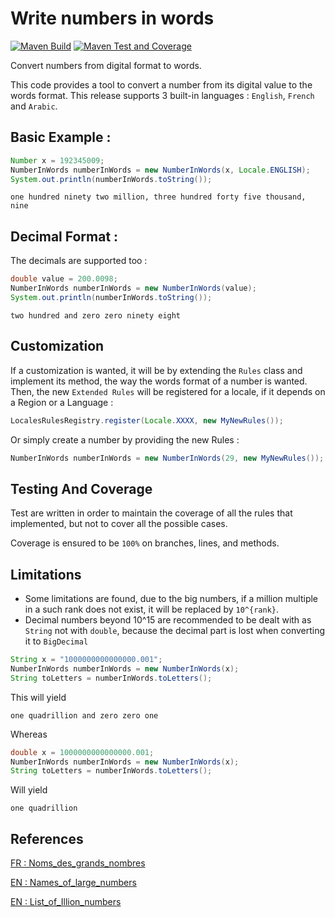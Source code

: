 # Write numbers in words
[![Maven Build](https://github.com/BelmoMusta/alpha-number/actions/workflows/maven.yml/badge.svg)](https://github.com/BelmoMusta/alpha-number/actions/workflows/maven.yml)
[![Maven Test and Coverage](https://github.com/BelmoMusta/alpha-number/actions/workflows/test.yml/badge.svg)](https://github.com/BelmoMusta/alpha-number/actions/workflows/test.yml)

Convert numbers from digital format to words.

This code provides a tool to convert a number from its digital value to the words format.
This release supports 3 built-in languages : `English`, `French` and `Arabic`.

## Basic Example :

```JAVA
Number x = 192345009;
NumberInWords numberInWords = new NumberInWords(x, Locale.ENGLISH);
System.out.println(numberInWords.toString());
```

```shell
one hundred ninety two million, three hundred forty five thousand, nine
```
## Decimal Format :
The decimals are supported too : 
```java
double value = 200.0098;
NumberInWords numberInWords = new NumberInWords(value);
System.out.println(numberInWords.toString());
```
```shell
two hundred and zero zero ninety eight
```
## Customization
If a customization is wanted, it will be by extending the `Rules` class and implement its method, the way the words format of a number is wanted.
Then, the new `Extended Rules` will be registered for a locale, if it depends on a Region or a Language : 
```java
LocalesRulesRegistry.register(Locale.XXXX, new MyNewRules());
```

Or simply create a number by providing the new Rules : 
```java
NumberInWords numberInWords = new NumberInWords(29, new MyNewRules());
```
## Testing And Coverage
Test are written in order to maintain the coverage of all the rules that implemented, but not to cover all the possible cases.

Coverage is ensured to be `100%` on branches, lines, and methods.

## Limitations
- Some limitations are found, due to the big numbers, if a million multiple in a such rank does not exist, it will be replaced by `10^{rank}`.
- Decimal numbers beyond 10^15 are recommended to be dealt with as `String` not with `double`, because the decimal part is lost when converting it to `BigDecimal`
```java
String x = "1000000000000000.001";
NumberInWords numberInWords = new NumberInWords(x);
String toLetters = numberInWords.toLetters();
```
This will yield
```shell
one quadrillion and zero zero one
```
Whereas 

```java
double x = 1000000000000000.001;
NumberInWords numberInWords = new NumberInWords(x);
String toLetters = numberInWords.toLetters();
```
Will yield 
```shell
one quadrillion
```
## References 
[FR : Noms_des_grands_nombres](https://fr.wikipedia.org/wiki/Noms_des_grands_nombres) 

[EN : Names_of_large_numbers](https://en.wikipedia.org/wiki/Names_of_large_numbers) 

[EN : List_of_Illion_numbers](https://character.fandom.com/wiki/List_of_Illion_numbers) 


